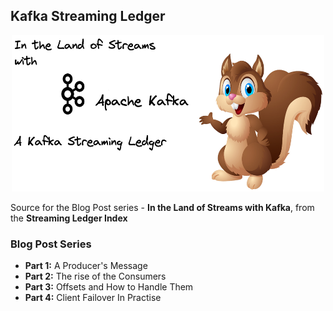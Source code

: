 Kafka Streaming Ledger
----------------------

<p align="center">
    <img src="images/logo.png" width="500" height="250">
</p>

Source for the Blog Post series - **In the Land of Streams with Kafka**, from the **Streaming Ledger Index**

### Blog Post Series
- **Part 1:** A Producer's Message
- **Part 2:** The rise of the Consumers
- **Part 3:** Offsets and How to Handle Them
- **Part 4:** Client Failover In Practise